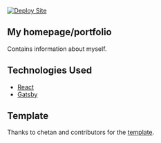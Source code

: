 [![Deploy Site](https://github.com/HenrikEide/portfoliosite/actions/workflows/utgiv.yml/badge.svg)](https://github.com/HenrikEide/portfoliosite/actions/workflows/utgiv.yml)

## My homepage/portfolio

Contains information about myself.



## Technologies Used

- [React](https://reactjs.org/)
- [Gatsby](https://www.gatsbyjs.com/)



## Template

Thanks to chetan and contributors for the [template](https://github.com/chetanverma16/react-portfolio-template/).
